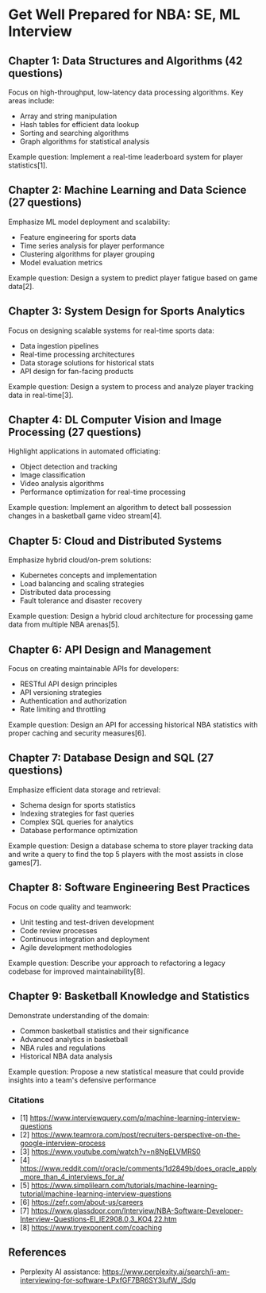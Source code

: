 # Get Well Prepared for NBA: SE, ML Interview

## Chapter 1: Data Structures and Algorithms (42 questions)

Focus on high-throughput, low-latency data processing algorithms. Key areas include:

- Array and string manipulation
- Hash tables for efficient data lookup
- Sorting and searching algorithms
- Graph algorithms for statistical analysis

Example question: Implement a real-time leaderboard system for player statistics[1].

## Chapter 2: Machine Learning and Data Science (27 questions)

Emphasize ML model deployment and scalability:

- Feature engineering for sports data
- Time series analysis for player performance
- Clustering algorithms for player grouping
- Model evaluation metrics

Example question: Design a system to predict player fatigue based on game data[2].

## Chapter 3: System Design for Sports Analytics

Focus on designing scalable systems for real-time sports data:

- Data ingestion pipelines
- Real-time processing architectures
- Data storage solutions for historical stats
- API design for fan-facing products

Example question: Design a system to process and analyze player tracking data in real-time[3].

## Chapter 4: DL Computer Vision and Image Processing (27 questions)

Highlight applications in automated officiating:

- Object detection and tracking
- Image classification
- Video analysis algorithms
- Performance optimization for real-time processing

Example question: Implement an algorithm to detect ball possession changes in a basketball game video stream[4].

## Chapter 5: Cloud and Distributed Systems

Emphasize hybrid cloud/on-prem solutions:

- Kubernetes concepts and implementation
- Load balancing and scaling strategies
- Distributed data processing
- Fault tolerance and disaster recovery

Example question: Design a hybrid cloud architecture for processing game data from multiple NBA arenas[5].

## Chapter 6: API Design and Management

Focus on creating maintainable APIs for developers:

- RESTful API design principles
- API versioning strategies
- Authentication and authorization
- Rate limiting and throttling

Example question: Design an API for accessing historical NBA statistics with proper caching and security measures[6].

## Chapter 7: Database Design and SQL (27 questions)

Emphasize efficient data storage and retrieval:

- Schema design for sports statistics
- Indexing strategies for fast queries
- Complex SQL queries for analytics
- Database performance optimization

Example question: Design a database schema to store player tracking data and write a query to find the top 5 players with the most assists in close games[7].

## Chapter 8: Software Engineering Best Practices

Focus on code quality and teamwork:

- Unit testing and test-driven development
- Code review processes
- Continuous integration and deployment
- Agile development methodologies

Example question: Describe your approach to refactoring a legacy codebase for improved maintainability[8].

## Chapter 9: Basketball Knowledge and Statistics

Demonstrate understanding of the domain:

- Common basketball statistics and their significance
- Advanced analytics in basketball
- NBA rules and regulations
- Historical NBA data analysis

Example question: Propose a new statistical measure that could provide insights into a team's defensive performance

### Citations

- [1] https://www.interviewquery.com/p/machine-learning-interview-questions
- [2] https://www.teamrora.com/post/recruiters-perspective-on-the-google-interview-process
- [3] https://www.youtube.com/watch?v=n8NgELVMRS0
- [4] https://www.reddit.com/r/oracle/comments/1d2849b/does_oracle_apply_more_than_4_interviews_for_a/
- [5] https://www.simplilearn.com/tutorials/machine-learning-tutorial/machine-learning-interview-questions
- [6] https://zefr.com/about-us/careers
- [7] https://www.glassdoor.com/Interview/NBA-Software-Developer-Interview-Questions-EI_IE2908.0,3_KO4,22.htm
- [8] https://www.tryexponent.com/coaching

## References

- Perplexity AI assistance: https://www.perplexity.ai/search/i-am-interviewing-for-software-LPxfGF7BR6SY3lufW_jSdg

